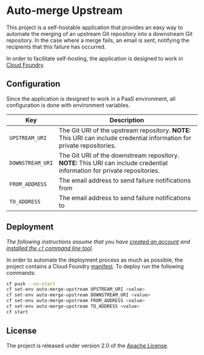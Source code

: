 # Auto-merge Upstream
This project is a self-hostable application that provides an easy way to automate the merging of an upstream Git repository into a downstream Git repository.  In the case where a merge fails, an email is sent, notifying the recipients that this failure has occurred.

In order to facilitate self-hosting, the application is designed to work in [Cloud Foundry][].


## Configuration
Since the application is designed to work in a PaaS environment, all configuration is done with environment variables.

| Key | Description
| --- | -----------
| `UPSTREAM_URI` | The Git URI of the upstream repository.  **NOTE:** This URI can include credential information for private repositories.
| `DOWNSTREAM_URI` | The Git URI of the downstream repository.  **NOTE:** This URI can include credential information for private repositories.
| `FROM_ADDRESS` | The email address to send failure notifications from
| `TO_ADDRESS` | The email address to send failure notifications to


## Deployment
_The following instructions assume that you have [created an account][cloud-foundry-account] and [installed the `cf` command line tool][]._

In order to automate the deployment process as much as possible, the project contains a Cloud Foundry [manifest][].  To deploy run the following commands:

```bash
cf push --no-start
cf set-env auto-merge-upstream UPSTREAM_URI <value>
cf set-env auto-merge-upstream DOWNSTREAM_URI <value>
cf set-env auto-merge-upstream FROM_ADDRESS <value>
cf set-env auto-merge-upstream TO_ADDRESS <value>
cf start
```


## License
The project is released under version 2.0 of the [Apache License][].

[Apache License]: http://www.apache.org/licenses/LICENSE-2.0
[Cloud Foundry]: http://run.pivotal.io
[cloud-foundry-account]: http://docs.cloudfoundry.com/docs/dotcom/getting-started.html#signup
[installed the `cf` command line tool]: http://docs.cloudfoundry.com/docs/dotcom/getting-started.html#install-cf
[manifest]: manifest.yml
